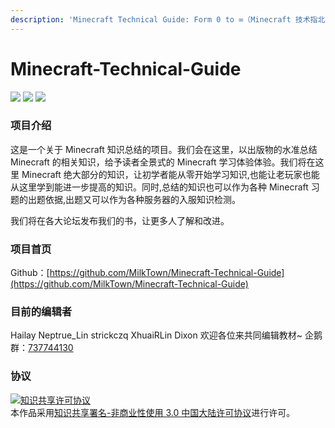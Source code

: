 ```yaml
---
description: 'Minecraft Technical Guide: Form 0 to ∞（Minecraft 技术指北：从 0 到 ∞）'
---
```


# Minecraft-Technical-Guide

![](https://img.shields.io/badge/ver-0.0.0-brightgreen.svg) ![](https://img.shields.io/badge/license-CC_BY_NC_3.0_CN-000000.svg) ![](https://i.creativecommons.org/l/by-nc/3.0/cn/80x15.png)

### 项目介绍
这是一个关于 Minecraft 知识总结的项目。我们会在这里，以出版物的水准总结 Minecraft 的相关知识，给予读者全景式的 Minecraft 学习体验体验。我们将在这里 Minecraft 绝大部分的知识，让初学者能从零开始学习知识,也能让老玩家也能从这里学到能进一步提高的知识。同时,总结的知识也可以作为各种 Minecraft 习题的出题依据,出题又可以作为各种服务器的入服知识检测。

我们将在各大论坛发布我们的书，让更多人了解和改进。

### 项目首页
Github：[https://github.com/MilkTown/Minecraft-Technical-Guide](https://github.com/MilkTown/Minecraft-Technical-Guide)

### 目前的编辑者

Hailay Neptrue_Lin strickczq XhuaiRLin Dixon
欢迎各位来共同编辑教材~
企鹅群：[737744130](http://shang.qq.com/wpa/qunwpa?idkey=d36adb27045affe1e7a68bda61f72f46ab8dff6ee6bd5906b61659dc8ab95df9)

### 协议

<a rel="license" href="http://creativecommons.org/licenses/by-nc/3.0/cn/"><img alt="知识共享许可协议" style="border-width:0" src="https://i.creativecommons.org/l/by-nc/3.0/cn/88x31.png" /></a><br />本作品采用<a rel="license" href="http://creativecommons.org/licenses/by-nc/3.0/cn/">知识共享署名-非商业性使用 3.0 中国大陆许可协议</a>进行许可。

